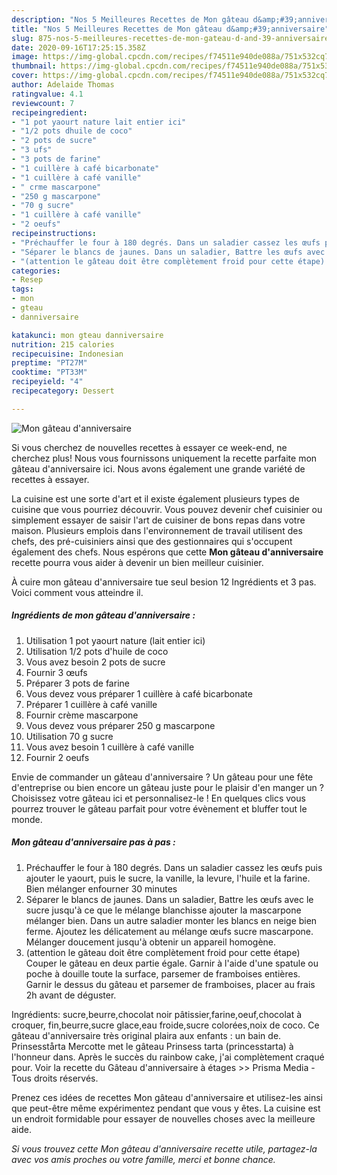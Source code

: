 ```yaml
---
description: "Nos 5 Meilleures Recettes de Mon gâteau d&amp;#39;anniversaire"
title: "Nos 5 Meilleures Recettes de Mon gâteau d&amp;#39;anniversaire"
slug: 875-nos-5-meilleures-recettes-de-mon-gateau-d-and-39-anniversaire
date: 2020-09-16T17:25:15.358Z
image: https://img-global.cpcdn.com/recipes/f74511e940de088a/751x532cq70/mon-gateau-danniversaire-photo-principale-de-la-recette.jpg
thumbnail: https://img-global.cpcdn.com/recipes/f74511e940de088a/751x532cq70/mon-gateau-danniversaire-photo-principale-de-la-recette.jpg
cover: https://img-global.cpcdn.com/recipes/f74511e940de088a/751x532cq70/mon-gateau-danniversaire-photo-principale-de-la-recette.jpg
author: Adelaide Thomas
ratingvalue: 4.1
reviewcount: 7
recipeingredient:
- "1 pot yaourt nature lait entier ici"
- "1/2 pots dhuile de coco"
- "2 pots de sucre"
- "3 ufs"
- "3 pots de farine"
- "1 cuillère à café bicarbonate"
- "1 cuillère à café vanille"
- " crme mascarpone"
- "250 g mascarpone"
- "70 g sucre"
- "1 cuillère à café vanille"
- "2 oeufs"
recipeinstructions:
- "Préchauffer le four à 180 degrés. Dans un saladier cassez les œufs puis ajouter le yaourt, puis le sucre, la vanille, la levure, l&#39;huile et la farine. Bien mélanger enfourner 30 minutes"
- "Séparer le blancs de jaunes. Dans un saladier, Battre les œufs avec le sucre jusqu&#39;à ce que le mélange blanchisse ajouter la mascarpone mélanger bien. Dans un autre saladier monter les blancs en neige bien ferme. Ajoutez les délicatement au mélange œufs sucre mascarpone. Mélanger doucement jusqu&#39;à obtenir un appareil homogène."
- "(attention le gâteau doit être complètement froid pour cette étape) Couper le gâteau en deux partie égale. Garnir à l&#39;aide d&#39;une spatule ou poche à douille toute la surface, parsemer de framboises entières. Garnir le dessus du gâteau et parsemer de framboises, placer au frais 2h avant de déguster."
categories:
- Resep
tags:
- mon
- gteau
- danniversaire

katakunci: mon gteau danniversaire 
nutrition: 215 calories
recipecuisine: Indonesian
preptime: "PT27M"
cooktime: "PT33M"
recipeyield: "4"
recipecategory: Dessert

---
```



![Mon gâteau d&#39;anniversaire](https://img-global.cpcdn.com/recipes/f74511e940de088a/751x532cq70/mon-gateau-danniversaire-photo-principale-de-la-recette.jpg)

Si vous cherchez de nouvelles recettes à essayer ce week-end, ne cherchez plus! Nous vous fournissons uniquement la recette parfaite mon gâteau d&#39;anniversaire ici. Nous avons également une grande variété de recettes à essayer.

La cuisine est une sorte d'art et il existe également plusieurs types de cuisine que vous pourriez découvrir. Vous pouvez devenir chef cuisinier ou simplement essayer de saisir l'art de cuisiner de bons repas dans votre maison. Plusieurs emplois dans l'environnement de travail utilisent des chefs, des pré-cuisiniers ainsi que des gestionnaires qui s'occupent également des chefs. Nous espérons que cette <strong> Mon gâteau d&#39;anniversaire </strong> recette pourra vous aider à devenir un bien meilleur cuisinier.

<!--inarticleads1-->

À cuire mon gâteau d&#39;anniversaire tue seul besion 12 Ingrédients et 3 pas. Voici comment vous atteindre il.

##### Ingrédients de mon gâteau d&#39;anniversaire :

1. Utilisation 1 pot yaourt nature (lait entier ici)
1. Utilisation 1/2 pots d&#39;huile de coco
1. Vous avez besoin 2 pots de sucre
1. Fournir 3 œufs
1. Préparer 3 pots de farine
1. Vous devez vous préparer 1 cuillère à café bicarbonate
1. Préparer 1 cuillère à café vanille
1. Fournir  crème mascarpone
1. Vous devez vous préparer 250 g mascarpone
1. Utilisation 70 g sucre
1. Vous avez besoin 1 cuillère à café vanille
1. Fournir 2 oeufs


Envie de commander un gâteau d&#39;anniversaire ? Un gâteau pour une fête d&#39;entreprise ou bien encore un gâteau juste pour le plaisir d&#39;en manger un ? Choisissez votre gâteau ici et personnalisez-le ! En quelques clics vous pourrez trouver le gâteau parfait pour votre évènement et bluffer tout le monde. 

<!--inarticleads2-->

##### Mon gâteau d&#39;anniversaire pas à pas :

1. Préchauffer le four à 180 degrés. Dans un saladier cassez les œufs puis ajouter le yaourt, puis le sucre, la vanille, la levure, l&#39;huile et la farine. Bien mélanger enfourner 30 minutes
1. Séparer le blancs de jaunes. Dans un saladier, Battre les œufs avec le sucre jusqu&#39;à ce que le mélange blanchisse ajouter la mascarpone mélanger bien. Dans un autre saladier monter les blancs en neige bien ferme. Ajoutez les délicatement au mélange œufs sucre mascarpone. Mélanger doucement jusqu&#39;à obtenir un appareil homogène.
1. (attention le gâteau doit être complètement froid pour cette étape) Couper le gâteau en deux partie égale. Garnir à l&#39;aide d&#39;une spatule ou poche à douille toute la surface, parsemer de framboises entières. Garnir le dessus du gâteau et parsemer de framboises, placer au frais 2h avant de déguster.


Ingrédients: sucre,beurre,chocolat noir pâtissier,farine,oeuf,chocolat à croquer, fin,beurre,sucre glace,eau froide,sucre colorées,noix de coco. Ce gâteau d&#39;anniversaire très original plaira aux enfants : un bain de. Prinsesstårta Mercotte met le gâteau Prinsess tarta (princesstarta) à l&#39;honneur dans. Après le succès du rainbow cake, j&#39;ai complètement craqué pour. Voir la recette du Gâteau d&#39;anniversaire à étages &gt;&gt; Prisma Media - Tous droits réservés. 

<!--inarticleads1-->

<p>
Prenez ces idées de recettes Mon gâteau d&#39;anniversaire et utilisez-les ainsi que peut-être même expérimentez pendant que vous y êtes. La cuisine est un endroit formidable pour essayer de nouvelles choses avec la meilleure aide.
</p>

<p>
<i>Si vous trouvez cette Mon gâteau d&#39;anniversaire recette utile, partagez-la avec vos amis proches ou votre famille, merci et bonne chance.</i>
</p>
